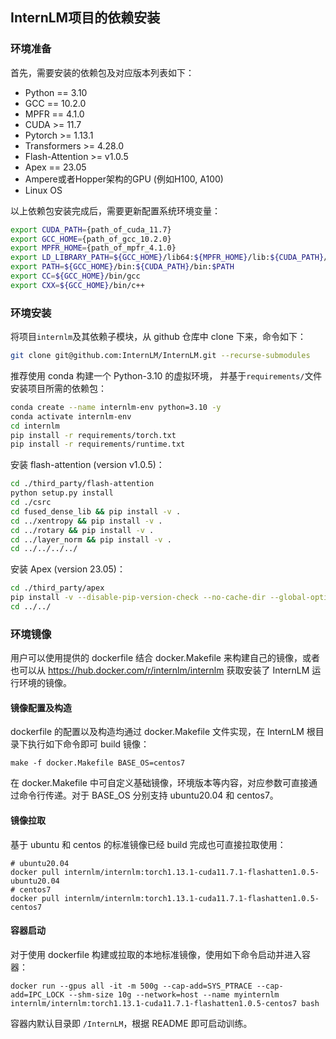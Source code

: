 ## InternLM项目的依赖安装

### 环境准备
首先，需要安装的依赖包及对应版本列表如下：
- Python == 3.10
- GCC == 10.2.0
- MPFR == 4.1.0
- CUDA >= 11.7
- Pytorch >= 1.13.1
- Transformers >= 4.28.0
- Flash-Attention >= v1.0.5
- Apex == 23.05
- Ampere或者Hopper架构的GPU (例如H100, A100)
- Linux OS

以上依赖包安装完成后，需要更新配置系统环境变量：
```bash
export CUDA_PATH={path_of_cuda_11.7}
export GCC_HOME={path_of_gcc_10.2.0}
export MPFR_HOME={path_of_mpfr_4.1.0}
export LD_LIBRARY_PATH=${GCC_HOME}/lib64:${MPFR_HOME}/lib:${CUDA_PATH}/lib64:$LD_LIBRARY_PATH
export PATH=${GCC_HOME}/bin:${CUDA_PATH}/bin:$PATH
export CC=${GCC_HOME}/bin/gcc
export CXX=${GCC_HOME}/bin/c++
```

### 环境安装
将项目`internlm`及其依赖子模块，从 github 仓库中 clone 下来，命令如下：
```bash
git clone git@github.com:InternLM/InternLM.git --recurse-submodules
```

推荐使用 conda 构建一个 Python-3.10 的虚拟环境， 并基于`requirements/`文件安装项目所需的依赖包：
```bash
conda create --name internlm-env python=3.10 -y
conda activate internlm-env
cd internlm
pip install -r requirements/torch.txt 
pip install -r requirements/runtime.txt 
```

安装 flash-attention (version v1.0.5)：
```bash
cd ./third_party/flash-attention
python setup.py install
cd ./csrc
cd fused_dense_lib && pip install -v .
cd ../xentropy && pip install -v .
cd ../rotary && pip install -v .
cd ../layer_norm && pip install -v .
cd ../../../../
```

安装 Apex (version 23.05)：
```bash
cd ./third_party/apex
pip install -v --disable-pip-version-check --no-cache-dir --global-option="--cpp_ext" --global-option="--cuda_ext" ./
cd ../../
```

### 环境镜像
用户可以使用提供的 dockerfile 结合 docker.Makefile 来构建自己的镜像，或者也可以从 https://hub.docker.com/r/internlm/internlm 获取安装了 InternLM 运行环境的镜像。

#### 镜像配置及构造
dockerfile 的配置以及构造均通过 docker.Makefile 文件实现，在 InternLM 根目录下执行如下命令即可 build 镜像：
``` 
make -f docker.Makefile BASE_OS=centos7
``` 
在 docker.Makefile 中可自定义基础镜像，环境版本等内容，对应参数可直接通过命令行传递。对于 BASE_OS 分别支持 ubuntu20.04 和 centos7。

#### 镜像拉取
基于 ubuntu 和 centos 的标准镜像已经 build 完成也可直接拉取使用：

```
# ubuntu20.04
docker pull internlm/internlm:torch1.13.1-cuda11.7.1-flashatten1.0.5-ubuntu20.04
# centos7
docker pull internlm/internlm:torch1.13.1-cuda11.7.1-flashatten1.0.5-centos7
```

#### 容器启动
对于使用 dockerfile 构建或拉取的本地标准镜像，使用如下命令启动并进入容器：
```
docker run --gpus all -it -m 500g --cap-add=SYS_PTRACE --cap-add=IPC_LOCK --shm-size 10g --network=host --name myinternlm internlm/internlm:torch1.13.1-cuda11.7.1-flashatten1.0.5-centos7 bash
```
容器内默认目录即 `/InternLM`，根据 README 即可启动训练。
